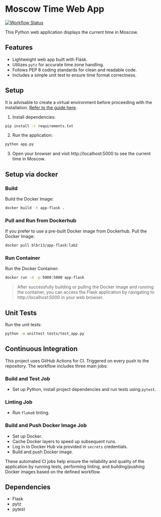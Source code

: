# Moscow Time Web App

[![Workflow Status](https://github.com/blueberry13-8/S24-core-course-labs/actions/workflows/main.yaml/badge.svg)](https://github.com/blueberry13-8/S24-core-course-labs/actions/workflows/main.yaml)

This Python web application displays the current time in Moscow.

## Features

- Lightweight web app built with Flask.
- Utilizes `pytz` for accurate time zone handling.
- Follows PEP 8 coding standards for clean and readable code.
- Includes a simple unit test to ensure time format correctness.

## Setup

It is advisable to create a virtual environment before proceeding with the installation. [Refer to the guide here](https://packaging.python.org/en/latest/guides/installing-using-pip-and-virtual-environments/).

1. Install dependencies:

```bash
pip install -r requirements.txt
```

2. Run the application:
```bash
python app.py
```

3. Open your browser and visit http://localhost:5000 to see the current time in Moscow.

## Setup via docker

### Build
Build the Docker Image: 
```bash
docker build -t app-flask .
```

### Pull and Run from Dockerhub
If you prefer to use a pre-built Docker image from Dockerhub. Pull the Docker Image:
```bash
docker pull blbr13/app-flask:lab2
```

### Run Container
Run the Docker Container:
```bash
docker run -d -p 5000:5000 app-flask
```

> After successfully building or pulling the Docker image and running the container, you can access the Flask application by navigating to http://localhost:5000 in your web browser.

## Unit Tests
Run the unit tests:
```bash
python -m unittest tests/test_app.py
```

## Continuous Integration

This project uses GitHub Actions for CI. Triggered on every push to the repository. The workflow includes three main jobs:

### Build and Test Job
- Set up Python, install project dependencies and run tests using `pytest`.

### Linting Job
- Run `flake8` linting.

### Build and Push Docker Image Job
- Set up Docker.
- Cache Docker layers to speed up subsequent runs.
- Log in to Docker Hub via provided in `secrets` credentials.
- Build and push Docker image.

These automated CI jobs help ensure the reliability and quality of the application by running tests, performing linting, and building/pushing Docker images based on the defined workflow.


## Dependencies
* Flask
* pytz
* pytest
